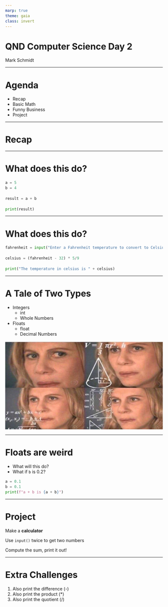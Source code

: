 ```yaml
---
marp: true
theme: gaia
class: invert
---
```


# QND Computer Science Day 2
Mark Schmidt

---

# Agenda

- Recap
- Basic Math
- Funny Business
- Project

---

# Recap

---

# What does this do?

```python
a = 5
b = 4

result = a + b

print(result)
```

<!-- -->
<!-- Should print the number 9 -->
---

# What does this do?

```python
fahrenheit = input("Enter a Fahrenheit temperature to convert to Celsius: ")

celsius = (fahrenheit - 32) * 5/9 

print("The temperature in celsius is " + celsius)
```

<!-- >
<!-- Note that anything after a # is a comment. Useful for >
<!-- Gotcha 1: fails to subtract because fahrenheit is a string>
<!-- Gotcha 2: fails to run until we add str() -->
<!-- Brief aside on types -->
---

# A Tale of Two Types

- Integers
    - int
    - Whole Numbers
- Floats
    - float
    - Decimal Numbers

![bg right w:500](../assets/math.jpeg)

---
# Floats are weird


- What will this do?
- What if `b` is 0.2?
```python
a = 0.1
b = 0.1
print(f"a + b is {a + b}")
```
<!-- -->
<!-- Show 0.1 + 0.1 = 0.2, 0.1 + 0.2 => 0.3000000004 -->

---

# Project

Make a **calculator**

Use `input()` twice to get two numbers

Compute the sum, print it out!

--- 

# Extra Challenges

1. Also print the difference (-)
2. Also print the product (*)
3. Also print the quotient (/)


